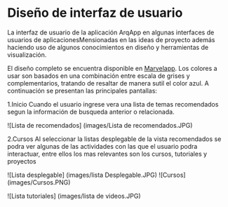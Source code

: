 # Diseño de interfaz de usuario

La interfaz de usuario de la aplicación ArqApp en algunas interfaces de usuarios de aplicacionesMensionadas en las ideas de proyecto además haciendo uso de algunos conocimientos en diseño y herramientas de visualización.

El diseño completo se encuentra disponible en [Marvelapp](https://marvelapp.com/prototype/69gifd4).
Los colores a usar son basados en una combinación entre escala de grises y complementarios, tratando de resaltar de manera sutil el color azul. A continuación se presentan las principales pantallas: 

1.Inicio 
Cuando el usuario ingrese vera una lista de temas recomendados segun la información de busqueda anterior o relacionada.

![Lista de recomendados] (images/Lista de recomendados.JPG)

2.Cursos
Al seleccionar la listas desplegable de la vista recomendados se podra ver algunas de las actividades con las que el usuario podra interactuar, entre ellos los mas relevantes son los cursos, tutoriales y proyectos

![Lista desplegable] (images/lista Desplegable.JPG)
![Cursos] (images/Cursos.PNG)

![Lista tutoriales] (images/lista de videos.JPG)
